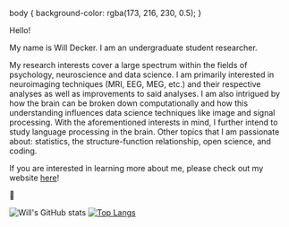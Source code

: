 body {
    background-color: rgba(173, 216, 230, 0.5);
  }

Hello!

My name is Will Decker. I am an undergraduate student researcher.

My research interests cover a large spectrum within the fields of psychology, neuroscience and data science. I am primarily interested in neuroimaging techniques (MRI, EEG, MEG, etc.) and their respective analyses as well as improvements to said analyses. I am also intrigued by how the brain can be broken down computationally and how this understanding influences data science techniques like image and signal processing. With the aforementioned interests in mind, I further intend to study language processing in the brain. Other topics that I am passionate about: statistics, the structure-function relationship, open science, and coding.

If you are interested in learning more about me, please check out my website [here](https://www.jwilldecker.com)!

:brain:

![Will's GitHub stats](https://github-readme-stats.vercel.app/api?username=w-decker&show_icons=true&theme=radical) [![Top Langs](https://github-readme-stats.vercel.app/api/top-langs/?username=w-decker&layout=compact)](https://github.com/anuraghazra/github-readme-stats)
